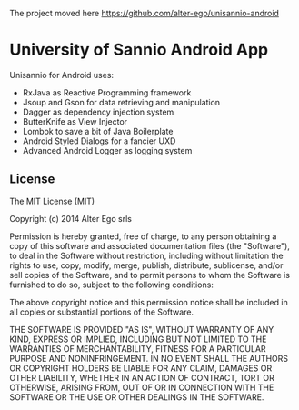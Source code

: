 The project moved here https://github.com/alter-ego/unisannio-android

# University of Sannio Android App

Unisannio for Android uses:

* RxJava as Reactive Programming framework
* Jsoup and Gson for data retrieving and manipulation
* Dagger as dependency injection system
* ButterKnife as View Injector
* Lombok to save a bit of Java Boilerplate
* Android Styled Dialogs for a fancier UXD
* Advanced Android Logger as logging system


## License

The MIT License (MIT)

Copyright (c) 2014 Alter Ego srls

Permission is hereby granted, free of charge, to any person obtaining a copy
of this software and associated documentation files (the "Software"), to deal
in the Software without restriction, including without limitation the rights
to use, copy, modify, merge, publish, distribute, sublicense, and/or sell
copies of the Software, and to permit persons to whom the Software is
furnished to do so, subject to the following conditions:

The above copyright notice and this permission notice shall be included in all
copies or substantial portions of the Software.

THE SOFTWARE IS PROVIDED "AS IS", WITHOUT WARRANTY OF ANY KIND, EXPRESS OR
IMPLIED, INCLUDING BUT NOT LIMITED TO THE WARRANTIES OF MERCHANTABILITY,
FITNESS FOR A PARTICULAR PURPOSE AND NONINFRINGEMENT. IN NO EVENT SHALL THE
AUTHORS OR COPYRIGHT HOLDERS BE LIABLE FOR ANY CLAIM, DAMAGES OR OTHER
LIABILITY, WHETHER IN AN ACTION OF CONTRACT, TORT OR OTHERWISE, ARISING FROM,
OUT OF OR IN CONNECTION WITH THE SOFTWARE OR THE USE OR OTHER DEALINGS IN THE
SOFTWARE.
